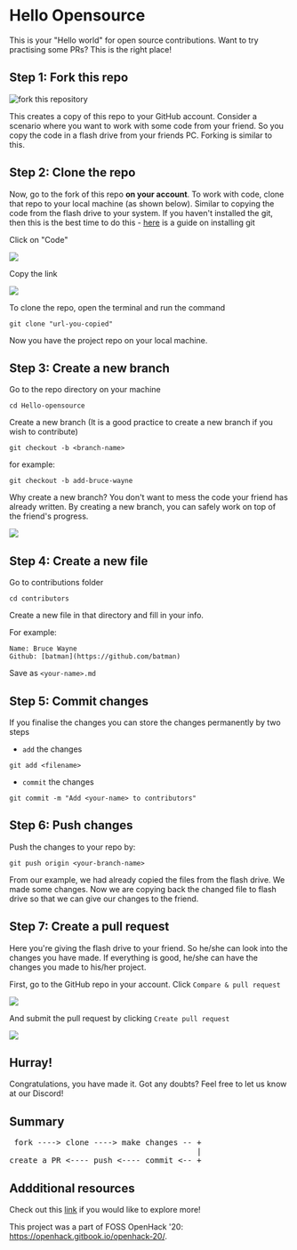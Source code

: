 # Hello Opensource 

This is your "Hello world" for open source contributions. Want to try practising some PRs? This is the right place!

## Step 1: Fork this repo

<img align="center" src="https://user-images.githubusercontent.com/59721339/92510135-ffa77680-f228-11ea-889f-d4a99eb873db.png" alt="fork this repository" />

This creates a copy of this repo to your GitHub account. Consider a scenario where you want to work with some code from your friend. So you copy the code in a flash drive from your friends PC. Forking is similar to this.

## Step 2: Clone the repo

Now, go to the fork of this repo **on your account**. To work with code, clone that repo to your local machine (as shown below). Similar to copying the code from the flash drive to your system. If you haven't installed the git, then this is the best time to do this - [here](https://git-scm.com/book/en/v2/Getting-Started-Installing-Git) is a guide on installing git

Click on "Code"

<img align="center" src="https://user-images.githubusercontent.com/59721339/92510454-7fcddc00-f229-11ea-9178-eb8cebfd34f7.png" />

Copy the link

<img align="center" src="https://user-images.githubusercontent.com/50027064/102229988-5ac8c380-3f12-11eb-97b7-6cd551129ff2.png" />

To clone the repo, open the terminal and run the command

```
git clone "url-you-copied"
```

Now you have the project repo on your local machine.

## Step 3: Create a new branch

 Go to the repo directory on your machine
 
 ```
 cd Hello-opensource
 ```
 
 Create a new branch (It is a good practice to create a new branch if you wish to contribute)
 
 ```
 git checkout -b <branch-name>
 ```
 
 for example:
 
 ```
 git checkout -b add-bruce-wayne
 ```
 
 Why create a new branch?
 You don't want to mess the code your friend has already written. By creating a new branch, you can safely work on top of the friend's progress. 
 
<img align="center" src="https://user-images.githubusercontent.com/59721339/92589146-bf430980-f2b7-11ea-9dc2-3581c1ea610c.png" />

## Step 4: Create a new file

Go to contributions folder
```
cd contributors
```

Create a new file in that directory and fill in your info.

For example:
```
Name: Bruce Wayne
Github: [batman](https://github.com/batman)
```
Save as `<your-name>.md`

## Step 5: Commit changes

 If you finalise the changes you can store the changes permanently by two steps
 
 - `add` the changes
 ```
 git add <filename>
 ```
 - `commit` the changes
 
 ```
 git commit -m "Add <your-name> to contributors"
 ```
 
## Step 6: Push changes

Push the changes to your repo by:

```
git push origin <your-branch-name>
```

From our example, we had already copied the files from the flash drive. We made some changes. Now we are copying back the changed file to flash drive so that we can give our changes to the friend.

## Step 7: Create a pull request

Here you're giving the flash drive to your friend. So he/she can look into the changes you have made. If everything is good, he/she can have the changes you made to his/her project.

First, go to the GitHub repo in your account. Click `Compare & pull request`

<img align="center" src="https://user-images.githubusercontent.com/59721339/92591860-46927c00-f2bc-11ea-98d1-3d1f56d76ec1.png"/> 

And submit the pull request by clicking `Create pull request`

<img align="center" src="https://user-images.githubusercontent.com/59721339/92592170-cc162c00-f2bc-11ea-9e40-ac4afc618c6d.png"/>

## Hurray!

 Congratulations, you have made it. Got any doubts? Feel free to let us know at our Discord!

## Summary 

<pre>
 fork ----> clone ----> make changes -- +
                                        | 
create a PR <---- push <---- commit <-- +
</pre>

## Addditional resources

Check out this [link](https://openhack.gitbook.io/openhack-20/resources#git-and-github) if you would like to explore more!

This project was a part of FOSS OpenHack '20: https://openhack.gitbook.io/openhack-20/.
